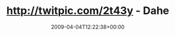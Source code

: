 ---
retweeted: false
source: <a href="http://twitter.com" rel="nofollow">Twitter Web Client</a>
entities:
  hashtags:
  - text: vogtland
    indices:
    - '46'
    - '55'
  symbols: []
  user_mentions: []
  urls: []
display_text_range:
- '0'
- '55'
favorite_count: '0'
id_str: '1451192216'
truncated: false
retweet_count: '0'
id: '1451192216'
created_at: Sat Apr 04 12:22:38 +0000 2009
favorited: false
full_text: 'http://twitpic.com/2t43y - Daheim ist daheim. #vogtland'
lang: de
tags:
- vogtland
- pesos:twitter
date: '2009-04-04T12:22:38+00:00'
src: https://twitter.com/bascht/status/1451192216
original_url: https://twitter.com/bascht/status/1451192216
type: twitter_tweet
text: 'http://twitpic.com/2t43y - Daheim ist daheim. #vogtland'
title: http://twitpic.com/2t43y - Dahe

---